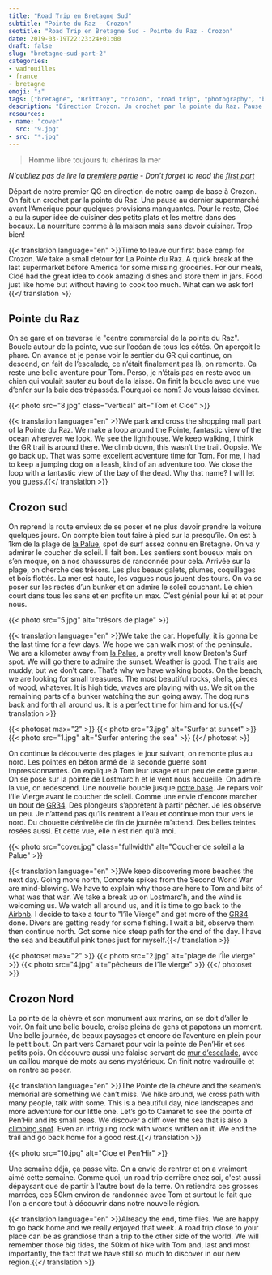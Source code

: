 ```yaml
---
title: "Road Trip en Bretagne Sud"
subtitle: "Pointe du Raz - Crozon"
seotitle: "Road Trip en Bretagne Sud - Pointe du Raz - Crozon"
date: 2019-03-19T22:23:24+01:00
draft: false
slug: "bretagne-sud-part-2"
categories:
- vadrouilles
- france
- bretagne
emoji: "⚓️"
tags: ["bretagne", "Brittany", "crozon", "road trip", "photography", "beach", "plage", "hiking", "randonnée", "voyage", "trip", "Finistère", "maree", "famille", "tide", "family"]
description: "Direction Crozon. Un crochet par la pointe du Raz. Pause au dernier supermarché avant l’Amérique. Vadrouilles autour de la Palue, du Cap de la Chèvre et de Pen'Hir."
resources:
- name: "cover"
  src: "9.jpg"
- src: "*.jpg"
---
```


> Homme libre toujours tu chériras la mer

*N'oubliez pas de lire la [première partie](https://vadrouilles.co/bretagne-sud-part-1) - Don't forget to read the [first part](https://vadrouilles.co/bretagne-sud-part-1)*

Départ de notre premier QG en direction de notre camp de base à Crozon. On fait un crochet par la pointe du Raz. Une pause au dernier supermarché avant l’Amérique pour quelques provisions manquantes. Pour le reste, Cloé a eu la super idée de cuisiner des petits plats et les mettre dans des bocaux. La nourriture comme à la maison mais sans devoir cuisiner. Trop bien!

<!-- more -->

{{< translation language="en" >}}Time to leave our first base camp for Crozon. We take a small detour for La Pointe du Raz. A quick break at the last supermarket before America for some missing groceries. For our meals, Cloé had the great idea to cook amazing dishes and store them in jars. Food just like home but without having to cook too much. What can we ask for!{{</ translation >}}

## Pointe du Raz

On se gare et on traverse le "centre commercial de la pointe du Raz". Boucle autour de la pointe, vue sur l’océan de tous les côtés. On aperçoit le phare. On avance et je pense voir le sentier du GR qui continue, on descend, on fait de l’escalade, ce n’était finalement pas là, on remonte. Ca reste une belle aventure pour Tom. Perso, je n’étais pas en reste avec un chien qui voulait sauter au bout de la laisse. On finit la boucle avec une vue d’enfer sur la baie des trépassés. Pourquoi ce nom? Je vous laisse deviner.

{{< photo src="8.jpg" class="vertical" alt="Tom et Cloe" >}}

{{< translation language="en" >}}We park and cross the shopping mall part of la Pointe du Raz. We make a loop around the Pointe, fantastic view of the ocean wherever we look. We see the lighthouse. We keep walking, I think the GR trail is around there. We climb down, this wasn’t the trail. Oopsie. We go back up. That was some excellent adventure time for Tom. For me, I had to keep a jumping dog on a leash, kind of an adventure too. We close the loop with a fantastic view of the bay of the dead. Why that name? I will let you guess.{{</ translation >}}

## Crozon sud

On reprend la route envieux de se poser et ne plus devoir prendre la voiture quelques jours. On compte bien tout faire à pied sur la presqu’île. On est à 1km de la plage de [la Palue](https://vadrouilles.co/la-palue/), spot de surf assez connu en Bretagne. On va y admirer le coucher de soleil. Il fait bon. Les sentiers sont boueux mais on s’en moque, on a nos chaussures de randonnée pour cela. Arrivée sur la plage, on cherche des trésors. Les plus beaux galets, plumes, coquillages et bois flottés. La mer est haute, les vagues nous jouent des tours. On va se poser sur les restes d’un bunker et on admire le soleil couchant. Le chien court dans tous les sens et en profite un max. C’est génial pour lui et et pour nous.

{{< photo src="5.jpg" alt="trésors de plage" >}}

{{< translation language="en" >}}We take the car. Hopefully, it is gonna be the last time for a few days. We hope we can walk most of the peninsula. We are a kilometer away from [la Palue](https://vadrouilles.co/la-palue/), a pretty well know Breton's Surf spot. We will go there to admire the sunset. Weather is good. The trails are muddy, but we don’t care. That’s why we have walking boots. On the beach, we are looking for small treasures. The most beautiful rocks, shells, pieces of wood, whatever. It is high tide, waves are playing with us. We sit on the remaining parts of a bunker watching the sun going away. The dog runs back and forth all around us. It is a perfect time for him and for us.{{</ translation >}}

{{< photoset max="2" >}}
  {{< photo src="3.jpg" alt="Surfer at sunset" >}}
  {{< photo src="1.jpg" alt="Surfer entering the sea" >}}
{{</ photoset >}}

On continue la découverte des plages le jour suivant, on remonte plus au nord. Les pointes en béton armé de la seconde guerre sont impressionnantes. On explique à Tom leur usage et un peu de cette guerre. On se pose sur la pointe de Lostmarc'h et le vent nous accueille. On admire la vue, on redescend. Une nouvelle boucle jusque [notre base](https://abnb.me/f1bPhdebcV). Je repars voir l'Ile Vierge avant le coucher de soleil. Comme une envie d'encore marcher un bout de [GR34](https://www.mongr.fr/sentier/3/gr-34-le-plus-maritime-des-sentiers-de-grande-randonnee). Des plongeurs s’apprêtent à partir pêcher. Je les observe un peu. Je n’attend pas qu’ils rentrent à l’eau et continue mon tour vers le nord. Du chouette dénivelée de fin de journée m’attend. Des belles teintes rosées aussi. Et cette vue, elle n'est rien qu'à moi.

{{< photo src="cover.jpg" class="fullwidth" alt="Coucher de soleil a la Palue" >}}

{{< translation language="en" >}}We keep discovering more beaches the next day. Going more north, Concrete spikes from the Second World War are mind-blowing. We have to explain why those are here to Tom and bits of what was that war. We take a break up on Lostmarc'h, and the wind is welcoming us. We watch all around us, and it is time to go back to the [Airbnb](https://abnb.me/f1bPhdebcV). I decide to take a tour to "l’île Vierge" and get more of the [GR34](https://www.mongr.fr/sentier/3/gr-34-le-plus-maritime-des-sentiers-de-grande-randonnee) done. Divers are getting ready for some fishing. I wait a bit, observe them then continue north. Got some nice steep path for the end of the day.  I have the sea and beautiful pink tones just for myself.{{</ translation >}}

{{< photoset max="2" >}}
  {{< photo src="2.jpg" alt="plage de l’Île vierge" >}}
  {{< photo src="4.jpg" alt="pêcheurs de l’île vierge" >}}
{{</ photoset >}}

## Crozon Nord

La pointe de la chèvre et son monument aux marins, on se doit d’aller le voir. On fait une belle boucle, croise pleins de gens et papotons un moment. Une belle journée, de beaux paysages et encore de l’aventure en plein pour le petit bout. On part vers Camaret pour voir la pointe de Pen’Hir et ses petits pois. On découvre aussi une falaise servant de [mur d’escalade](https://www.grimper.com/site-escalade-pen-hir), avec un caillou marqué de mots au sens mystérieux. On finit notre vadrouille et on rentre se poser.

{{< translation language="en" >}}The Pointe de la chèvre and the seamen’s memorial are something we can’t miss. We hike around, we cross path with many people, talk with some. This is a beautiful day, nice landscapes and more adventure for our little one. Let’s go to Camaret to see the pointe of Pen’Hir and its small peas. We discover a cliff over the sea that is also a [climbing spot](https://www.grimper.com/site-escalade-pen-hir). Even an intriguing rock with words written on it. We end the trail and go back home for a good rest.{{</ translation >}}

{{< photo src="10.jpg" alt="Cloe et Pen’Hir" >}}

Une semaine déjà, ça passe vite. On a envie de rentrer et on a vraiment aimé cette semaine. Comme quoi, un road trip derrière chez soi, c'est aussi dépaysant que de partir à l'autre bout de la terre. On retiendra ces grosses marrées, ces 50km environ de randonnée avec Tom et surtout le fait que l'on a encore tout à découvrir dans notre nouvelle région.

{{< translation language="en" >}}Already the end, time flies. We are happy to go back home and we really enjoyed that week. A road trip close to your place can be as grandiose than a trip to the other side of the world. We will remember those big tides, the 50km of hike with Tom and, last and most importantly, the fact that we have still so much to discover in our new region.{{</ translation >}}
